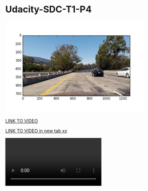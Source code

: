 # Udacity-SDC-T1-P4



![1-2-undistorted.jpg](./output_images/1-2-undistorted.jpg)

[LINK TO VIDEO](./output_videos/result-1.mp4)

<a href="https://github.com/AlexSickert/Udacity-SDC-T1-P4/blob/master/output_videos/result-1.mp4?raw=true" target="_blank">LINK TO VIDEO in new tab xx</a>

![1-2-undistorted.jpg](./output_videos/result-1.mp4)
